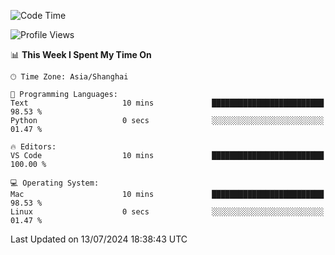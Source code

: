 <!--START_SECTION:waka-->
![Code Time](http://img.shields.io/badge/Code%20Time-453%20hrs%2051%20mins-blue)

![Profile Views](http://img.shields.io/badge/Profile%20Views-0-blue)

📊 **This Week I Spent My Time On** 

```text
🕑︎ Time Zone: Asia/Shanghai

💬 Programming Languages: 
Text                     10 mins             █████████████████████████   98.53 % 
Python                   0 secs              ░░░░░░░░░░░░░░░░░░░░░░░░░   01.47 % 

🔥 Editors: 
VS Code                  10 mins             █████████████████████████   100.00 % 

💻 Operating System: 
Mac                      10 mins             █████████████████████████   98.53 % 
Linux                    0 secs              ░░░░░░░░░░░░░░░░░░░░░░░░░   01.47 % 
```


 Last Updated on 13/07/2024 18:38:43 UTC
<!--END_SECTION:waka-->
